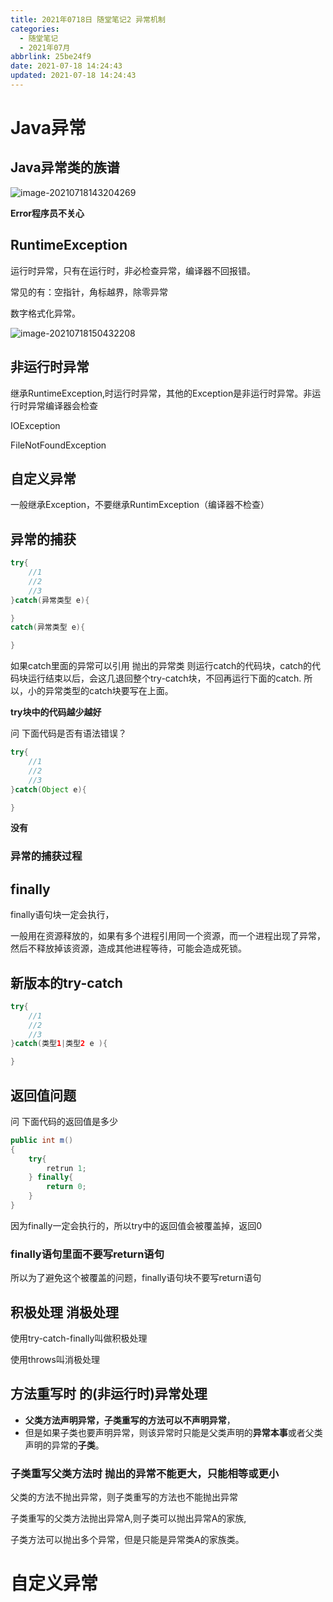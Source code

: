 ```yaml
---
title: 2021年0718日 随堂笔记2 异常机制
categories:
  - 随堂笔记
  - 2021年07月
abbrlink: 25be24f9
date: 2021-07-18 14:24:43
updated: 2021-07-18 14:24:43
---
```


#  Java异常

## Java异常类的族谱

![image-20210718143204269](https://gitee.com/XiaoLan223/images/raw/master/Blog/Sum/20210718143204.png)

**Error程序员不关心**

## RuntimeException

运行时异常，只有在运行时，非必检查异常，编译器不回报错。

常见的有：空指针，角标越界，除零异常

数字格式化异常。

![image-20210718150432208](https://gitee.com/XiaoLan223/images/raw/master/Blog/Sum/20210718150432.png)

## 非运行时异常

继承RuntimeException,时运行时异常，其他的Exception是非运行时异常。非运行时异常编译器会检查

IOException

FileNotFoundException



## 自定义异常

一般继承Exception，不要继承RuntimException（编译器不检查）

## 异常的捕获

```java
try{
    //1
    //2
    //3
}catch(异常类型 e){

}
catch(异常类型 e){

}
```
如果catch里面的异常可以引用 抛出的异常类 则运行catch的代码块，catch的代码块运行结束以后，会这几退回整个try-catch块，不回再运行下面的catch.
所以，小的异常类型的catch块要写在上面。

**try块中的代码越少越好**

问 下面代码是否有语法错误？
```java
try{
    //1
    //2
    //3
}catch(Object e){

}
```
**没有**

### 异常的捕获过程

## finally

finally语句块一定会执行，

一般用在资源释放的，如果有多个进程引用同一个资源，而一个进程出现了异常，然后不释放掉该资源，造成其他进程等待，可能会造成死锁。

## 新版本的try-catch

```java
try{
    //1
    //2
    //3
}catch(类型1|类型2 e ){

}
```

## 返回值问题
问 下面代码的返回值是多少
```java
public int m()
{
	try{
		retrun 1;
	} finally{
		return 0;
	}
}
```
因为finally一定会执行的，所以try中的返回值会被覆盖掉，返回0

### finally语句里面不要写return语句

所以为了避免这个被覆盖的问题，finally语句块不要写return语句

## 积极处理 消极处理

使用try-catch-finally叫做积极处理

使用throws叫消极处理



## 方法重写时 的(非运行时)异常处理

- **父类方法声明异常，子类重写的方法可以不声明异常**，
- 但是如果子类也要声明异常，则该异常时只能是父类声明的**异常本事**或者父类声明的异常的**子类**。

### 子类重写父类方法时 抛出的异常不能更大，只能相等或更小

父类的方法不抛出异常，则子类重写的方法也不能抛出异常

子类重写的父类方法抛出异常A,则子类可以抛出异常A的家族,

子类方法可以抛出多个异常，但是只能是异常类A的家族类。

# 自定义异常

